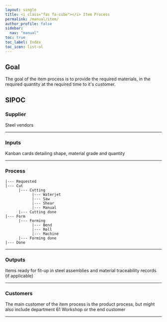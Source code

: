 ```yaml
---
layout: single
title: <i class="fas fa-cube"></i> Item Process
permalink: /manual/item/
author_profile: false
sidebar:
  nav: "manual"
toc: true
toc_label: Index
toc_icon: list-ol
---
```

## Goal
The goal of the item process is to provide the required materials, in the required quantity at the required time to it's customer.

## SIPOC
### Supplier
Steel vendors

---

### Inputs
Kanban cards detailing shape, material grade and quantity

---

### Process
```
|--- Requested
|--- Cut
      |--- Cutting
            |--- Waterjet
            |--- Saw
            |--- Shear
            |--- Manual
      |--- Cutting done
|--- Form
      |--- Forming
            |--- Bend
            |--- Roll
            |--- Machine
      |--- Forming done
|--- Done
```

---

### Outputs
Items ready for fit-up in steel assemblies and material traceability records (if applicable)

---

### Customers
The main customer of the item process is the product process, but might also include department 61 Workshop or the end customer

---
